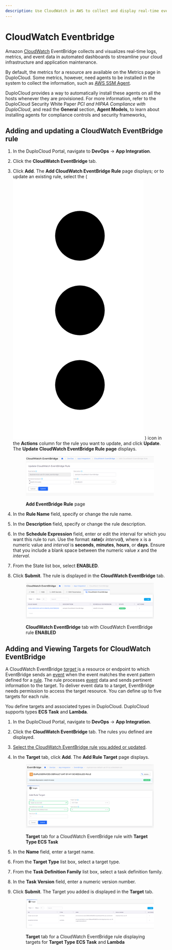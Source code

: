 ```yaml
---
description: Use CloudWatch in AWS to collect and display real-time event data
---
```


# CloudWatch Eventbridge

Amazon [CloudWatch](https://aws.amazon.com/cloudwatch/) EventBridge collects and visualizes real-time logs, metrics, and event data in automated dashboards to streamline your cloud infrastructure and application maintenance.

By default, the metrics for a resource are available on the Metrics page in DuploCloud. Some metrics, however, need agents to be installed in the system to collect the information, such as [AWS  SSM Agent](https://docs.aws.amazon.com/systems-manager/latest/userguide/ssm-agent.html).&#x20;

DuploCloud provides a way to automatically install these agents on all the hosts whenever they are provisioned. For more information, refer to the DuploCloud Security White Paper _PCI and HIPAA Compliance with DuploCloud_, and read the **General** section, **Agent Models**, to learn about installing agents for compliance controls and security frameworks[.](https://portal.duplocloud.net/compliance/Implementation.html?\_\_hstc=199910065.5cb100958892546d1fc484f311cab1cc.1640799817379.1643935000925.1643939246257.67&\_\_hssc=199910065.5.1643939246257&\_\_hsfp=29941011#agent-modules)

## Adding and updating a CloudWatch EventBridge rule

1. In the DuploCloud Portal, navigate to **DevOps** -> **App Integration**.
2. Click the **CloudWatch EventBridge** tab.
3.  Click **Add**. The **Add CloudWatch EventBridge Rule** page displays; or to update an existing rule, select the       ( <img src="../../.gitbook/assets/Kabab_three_Vertical_dots (2).png" alt="" data-size="line"> ) icon in the **Actions** column for the rule you want to update, and click **Update**. The **Update CloudWatch EventBridge Rule page** displays.

    <figure><img src="../../.gitbook/assets/CW3.png" alt=""><figcaption><p><strong>Add EventBridge Rule</strong> page</p></figcaption></figure>
4. In the **Rule Name** field, specify or change the rule name.
5. In the **Description** field, specify or change the rule description.
6. In the **Schedule Expression** field, enter or edit the interval for which you want this rule to run. Use the format: **rate(**_x_ _interval_**)**, where x is a numeric value and _interval_ is **seconds**, **minutes**, **hours**, or **days**. Ensure that you include a blank space between the numeric value _x_ and the _interval_.
7. From the State list box, select **ENABLED**.
8.  Click **Submit**. The rule is displayed in the **CloudWatch EventBridge** tab.

    <figure><img src="../../.gitbook/assets/CW4.png" alt=""><figcaption><p><strong>CloudWatch EventBridge</strong> tab with CloudWatch EventBridge rule <strong>ENABLED</strong></p></figcaption></figure>



## Adding and Viewing Targets for CloudWatch EventBridge

A CloudWatch EventBridge [_target_ ](https://docs.aws.amazon.com/eventbridge/latest/userguide/eb-targets.html)is a resource or endpoint to which EventBridge sends an [event](https://docs.aws.amazon.com/eventbridge/latest/userguide/eb-events.html) when the event matches the event pattern defined for a [rule](https://docs.aws.amazon.com/eventbridge/latest/userguide/eb-rules.html). The rule processes [event](https://docs.aws.amazon.com/eventbridge/latest/userguide/eb-events.html) data and sends pertinent information to the target. To deliver event data to a target, EventBridge needs permission to access the target resource. You can define up to five targets for each rule.

You define targets and associated types in DuploCloud. DuploCloud supports types **ECS Task** and **Lambda**.

1. In the DuploCloud Portal, navigate to **DevOps** -> **App Integration**.
2. Click the **CloudWatch EventBridge** tab. The rules you defined are displayed.
3. [Select the CloudWatch EventBridge rule you added or updated](cloud-watch.md#adding-and-updating-a-cloudwatch-eventbridge-rule).&#x20;
4.  In the **Target** tab, click **Add**. The **Add Rule Target** page displays.

    <figure><img src="../../.gitbook/assets/CW5.png" alt=""><figcaption><p><strong>Target</strong> tab for a CloudWatch EventBridge rule with <strong>Target Type ECS Task</strong></p></figcaption></figure>
5. In the **Name** field, enter a target name.
6. From the **Target Type** list box, select a target type.
7. From the **Task Definition Family** list box, select a task definition family.
8. In the **Task Version** field, enter a numeric version number.
9.  Click **Submit**. The Target you added is displayed in the **Target** tab.

    <figure><img src="../../.gitbook/assets/CW6.png" alt=""><figcaption><p><strong>Target</strong> tab for a CloudWatch EventBridge rule displaying targets for <strong>Target Type</strong> <strong>ECS Task</strong> and <strong>Lambda</strong></p></figcaption></figure>

